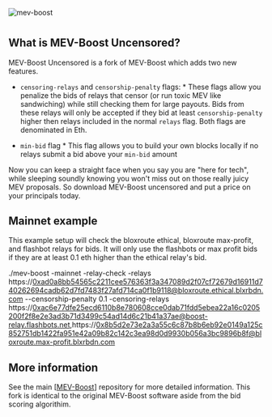 ![mev-boost](https://user-images.githubusercontent.com/116939/179831878-dc6a0f76-94f4-46cc-bafd-18a3a4b58ea4.png)

#


## What is MEV-Boost Uncensored?

MEV-Boost Uncensored is a fork of MEV-Boost which adds two new features.


* `censoring-relays` and `censorship-penalty` flags:
      * These flags allow you penalize the bids of relays that censor (or run toxic MEV like sandwiching) while still checking them for large payouts.  Bids from these relays will only be accepted if they bid at least `censorship-penalty` higher then relays included in the normal `relays` flag.  Both flags are denominated in Eth.

* `min-bid` flag
      * This flag allows you to build your own blocks locally if no relays submit a bid above your `min-bid` amount


Now you can keep a straight face when you say you are "here for tech", while sleeping soundly knowing you won't miss out on those really juicy MEV proposals.  So download MEV-Boost uncensored and put a price on your principals today.

## Mainnet example

This example setup will check the bloxroute ethical, bloxroute max-profit, and flashbot relays for bids.  It will only use the flashbots or max profit bids if they are at least 0.1 eth higher than the ethical relay's bid.

./mev-boost -mainnet -relay-check -relays https://0xad0a8bb54565c2211cee576363f3a347089d2f07cf72679d16911d740262694cadb62d7fd7483f27afd714ca0f1b9118@bloxroute.ethical.blxrbdn.com  --censorship-penalty 0.1 -censoring-relays https://0xac6e77dfe25ecd6110b8e780608cce0dab71fdd5ebea22a16c0205200f2f8e2e3ad3b71d3499c54ad14d6c21b41a37ae@boost-relay.flashbots.net,https://0x8b5d2e73e2a3a55c6c87b8b6eb92e0149a125c852751db1422fa951e42a09b82c142c3ea98d0d9930b056a3bc9896b8f@bloxroute.max-profit.blxrbdn.com

## More information

See the main [[MEV-Boost](https://github.com/flashbots/mev-boost)] repository for more detailed information.  This fork is identical to the original MEV-Boost software aside from the bid scoring algorithim.

